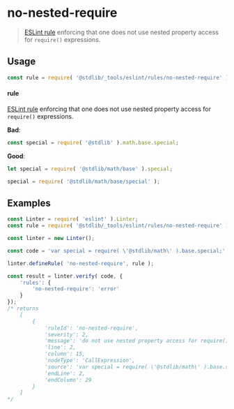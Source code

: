 <!--

@license Apache-2.0

Copyright (c) 2018 The Stdlib Authors.

Licensed under the Apache License, Version 2.0 (the "License");
you may not use this file except in compliance with the License.
You may obtain a copy of the License at

   http://www.apache.org/licenses/LICENSE-2.0

Unless required by applicable law or agreed to in writing, software
distributed under the License is distributed on an "AS IS" BASIS,
WITHOUT WARRANTIES OR CONDITIONS OF ANY KIND, either express or implied.
See the License for the specific language governing permissions and
limitations under the License.

-->

# no-nested-require

> [ESLint rule][eslint-rules] enforcing that one does not use nested property access for `require()` expressions.

<section class="intro">

</section>

<!-- /.intro -->

<section class="usage">

## Usage

```javascript
const rule = require( '@stdlib/_tools/eslint/rules/no-nested-require' );
```

#### rule

[ESLint rule][eslint-rules] enforcing that one does not use nested property access for `require()` expressions.

**Bad**:

<!-- eslint-disable stdlib/no-nested-require -->

```javascript
const special = require( '@stdlib' ).math.base.special;
```

**Good**:

```javascript
let special = require( '@stdlib/math/base' ).special;

special = require( '@stdlib/math/base/special' );
```

</section>

<!-- /.usage -->

<section class="examples">

## Examples

<!-- eslint no-undef: "error" -->

```javascript
const Linter = require( 'eslint' ).Linter;
const rule = require( '@stdlib/_tools/eslint/rules/no-nested-require' );

const linter = new Linter();

const code = 'var special = require( \'@stdlib/math\' ).base.special;';

linter.defineRule( 'no-nested-require', rule );

const result = linter.verify( code, {
    'rules': {
        'no-nested-require': 'error'
    }
});
/* returns
    [
        {
            'ruleId': 'no-nested-require',
            'severity': 2,
            'message': 'do not use nested property access for require() expressions',
            'line': 2,
            'column': 15,
            'nodeType': 'CallExpression',
            'source': 'var special = require( \'@stdlib/math\' ).base.special;',
            'endLine': 2,
            'endColumn': 29
        }
    ]
*/
```

</section>

<!-- /.examples -->

<!-- Section for related `stdlib` packages. Do not manually edit this section, as it is automatically populated. -->

<section class="related">

</section>

<!-- /.related -->

<!-- Section for all links. Make sure to keep an empty line after the `section` element and another before the `/section` close. -->

<section class="links">

[eslint-rules]: https://eslint.org/docs/developer-guide/working-with-rules

</section>

<!-- /.links -->
